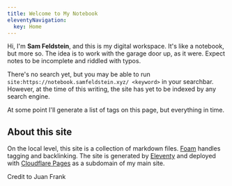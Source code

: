 ```yaml
---
title: Welcome to My Notebook
eleventyNavigation:
  key: Home
---
```


Hi, I'm **Sam Feldstein**, and this is my digital workspace. It's like a notebook, but more so. The idea is to work with the garage door up, as it were. Expect notes to be incomplete and riddled with typos.

There's no search yet, but you may be able to run `site:https://notebook.samfeldstein.xyz/ <keyword>` in your searchbar. However, at the time of this writing, the site has yet to be indexed by any search engine.

At some point I'll generate a list of tags on this page, but everything in time.

## About this site

On the local level, this site is a collection of markdown files. [Foam](https://marketplace.visualstudio.com/items?itemName=foam.foam-vscode) handles tagging and backlinking. The site is generated by [Eleventy](https://www.11ty.dev/) and deployed with [Cloudflare Pages](https://pages.cloudflare.com) as a subdomain of my main site.

Credit to Juan Frank